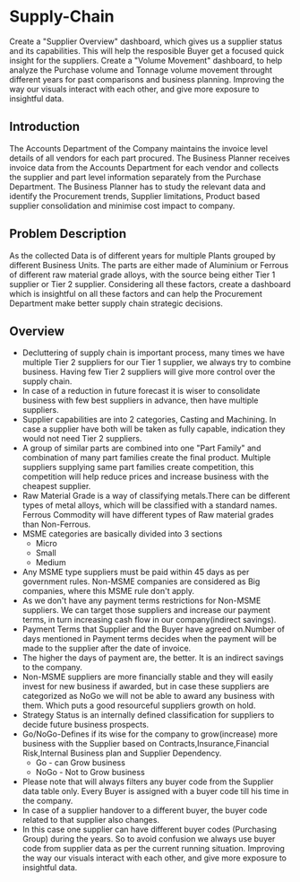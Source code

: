 # Supply-Chain
Create a "Supplier Overview" dashboard, which gives us a supplier status and its capabilities. This will help the resposible Buyer get a focused quick insight for the suppliers.
Create a "Volume Movement" dashboard, to help analyze the Purchase volume and Tonnage volume movement throught different years for past comparisons and business planning.
Improving the way our visuals interact with each other, and give more exposure to insightful data.

## Introduction
The Accounts Department of the Company maintains the invoice level details of all vendors for each part procured. The Business Planner receives invoice data from the Accounts Department for each vendor and collects the supplier and part level information separately from the Purchase Department. The Business Planner has to study the relevant data and identify the Procurement trends, Supplier limitations, Product based supplier consolidation and minimise cost impact to company.

## Problem Description
As the collected Data is of different years for multiple Plants grouped by different Business Units. The parts are either made of Aluminium or Ferrous of different raw material grade alloys, with the source being either Tier 1 supplier or Tier 2 supplier. Considering all these factors, create a dashboard which is insightful on all these factors and can help the Procurement Department make better supply chain strategic decisions.

## Overview
- Decluttering of supply chain is important process, many times we have multiple Tier 2 suppliers for our Tier 1 supplier, we always try to combine business. Having few Tier 2 suppliers will give more control over the supply chain.
- In case of a reduction in future forecast it is wiser to consolidate business with few best suppliers in advance, then have multiple suppliers.
- Supplier capabilities are into 2 categories, Casting and Machining. In case a supplier have both will be taken as fully capable, indication they would not need Tier 2 suppliers.
- A group of similar parts are combined into one "Part Family" and combination of many part families create the final product. Multiple suppliers supplying same part families create competition, this competition will help reduce prices and increase business with the cheapest supplier.
- Raw Material Grade is a way of classifying metals.There can be different types of metal alloys, which will be classified with a standard names.
Ferrous Commodity will have different types of Raw material grades than Non-Ferrous.
- MSME categories are basically divided into 3 sections
    - Micro 
    - Small
    - Medium
- Any MSME type suppliers must be paid within 45 days as per government rules. Non-MSME companies are considered as Big companies, where this MSME rule don't apply.
- As we don't have any payment terms restrictions for Non-MSME suppliers. We can target those suppliers and increase our payment terms, in turn increasing cash flow in our company(indirect savings).
- Payment Terms that Supplier and the Buyer have agreed on.Number of days mentioned in Payment terms decides when the payment will be made to the supplier after the date of invoice.
- The higher the days of payment are, the better. It is an indirect savings to the company.
- Non-MSME suppliers are more financially stable and they will easily invest for new business if awarded, but in case these suppliers are categorized as 
NoGo we will not be able to award any business with them. Which puts a good resourceful suppliers growth on hold.
- Strategy Status  is an internally defined classification for suppliers to decide future business prospects.
- Go/NoGo-Defines if its wise for the company to grow(increase) more business with the Supplier based on Contracts,Insurance,Financial Risk,Internal Business plan and Supplier Dependency.
    - Go - can Grow business
    - NoGo - Not to Grow business
- Please note that will always filters any buyer code from the Supplier data table only. Every Buyer is assigned with a buyer code till his time in the company.
- In case of a supplier handover to a different buyer, the buyer code related to that supplier also changes.
- In this case one supplier can have different buyer codes (Purchasing Group) during the years. So to avoid confusion we always use buyer code from
supplier data as per the current running situation. Improving the way our visuals interact with each other, and give more exposure to insightful data.











